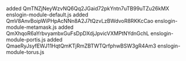 added QmTNZjNeyWzvNQ6Qq2JGaid72pkYntn7uTB99uTZu26kMX enslogin-module-default.js
added QmV8AnvBoipWiPHpAcNNn8A2J7tQzvLzBWdvoR8RKKcCao enslogin-module-metamask.js
added QmXhqoR6aYrbvyambxGuFsDpDXdjJpvicVXMPtNYdnGchL enslogin-module-portis.js
added QmaeRyJsyfEWJ11HqtQmKTjRmZBTWTQrfphwBSW3gR4Am3 enslogin-module-torus.js

